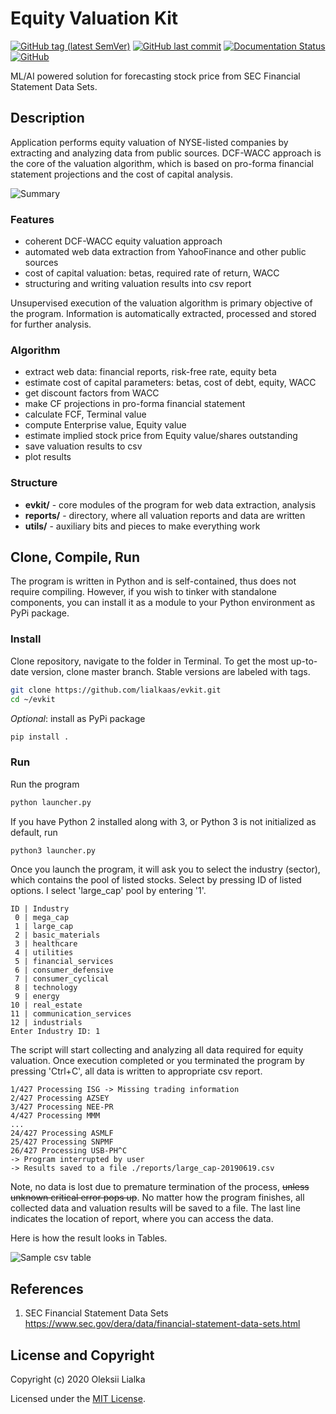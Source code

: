 # Equity Valuation Kit

[![GitHub tag (latest SemVer)](https://img.shields.io/github/tag/lialkaas/evkit.svg)](CHANGELOG.md)
[![GitHub last commit](https://img.shields.io/github/last-commit/lialkaas/evkit.svg)](CHANGELOG.md)
[![Documentation Status](https://readthedocs.org/projects/evkit/badge/?version=latest)](https://evkit.readthedocs.io/en/latest/?badge=latest)
[![GitHub](https://img.shields.io/github/license/lialkaas/evkit.svg)](LICENSE.md)

ML/AI powered solution for forecasting stock price from SEC Financial Statement Data Sets.

## Description

Application performs equity valuation of NYSE-listed companies by extracting and analyzing data from public sources. DCF-WACC approach is the core of the valuation algorithm, which is based on pro-forma financial statement projections and the cost of capital analysis.

![Summary](media/graphs_dcf_wacc.png)

### Features

- coherent DCF-WACC equity valuation approach
- automated web data extraction from YahooFinance and other public sources
- cost of capital valuation: betas, required rate of return, WACC
- structuring and writing valuation results into csv report

Unsupervised execution of the valuation algorithm is primary objective of the program. Information is automatically extracted, processed and stored for further analysis.

### Algorithm

- extract web data: financial reports, risk-free rate, equity beta
- estimate cost of capital parameters: betas, cost of debt, equity, WACC
- get discount factors from WACC
- make CF projections in pro-forma financial statement
- calculate FCF, Terminal value
- compute Enterprise value, Equity value
- estimate implied stock price from Equity value/shares outstanding
- save valuation results to csv
- plot results

### Structure

- __evkit/__ - core modules of the program for web data extraction, analysis
- __reports/__ - directory, where all valuation reports and data are written
- __utils/__ - auxiliary bits and pieces to make everything work

## Clone, Compile, Run

The program is written in Python and is self-contained, thus does not require compiling. However, if you wish to tinker with standalone components, you can install it as a module to your Python environment as PyPi package.

### Install

Clone repository, navigate to the folder in Terminal. To get the most up-to-date version, clone master branch. Stable versions are labeled with tags.

```bash
git clone https://github.com/lialkaas/evkit.git
cd ~/evkit
```

_Optional_: install as PyPi package

```bash
pip install .
```

### Run

Run the program

```bash
python launcher.py
```

If you have Python 2 installed along with 3, or Python 3 is not initialized as default, run

```bash
python3 launcher.py
```

Once you launch the program, it will ask you to select the industry (sector), which contains the pool of listed stocks. Select by pressing ID of listed options. I select 'large_cap' pool by entering '1'.

```plain
ID | Industry
 0 | mega_cap
 1 | large_cap
 2 | basic_materials
 3 | healthcare
 4 | utilities
 5 | financial_services
 6 | consumer_defensive
 7 | consumer_cyclical
 8 | technology
 9 | energy
10 | real_estate
11 | communication_services
12 | industrials
Enter Industry ID: 1
```

The script will start collecting and analyzing all data required for equity valuation. Once execution completed or you terminated the program by pressing 'Ctrl+C', all data is written to appropriate csv report.

```text
1/427 Processing ISG -> Missing trading information
2/427 Processing AZSEY
3/427 Processing NEE-PR
4/427 Processing MMM
...
24/427 Processing ASMLF
25/427 Processing SNPMF
26/427 Processing USB-PH^C
-> Program interrupted by user
-> Results saved to a file ./reports/large_cap-20190619.csv
```

Note, no data is lost due to premature termination of the process, ~~unless unknown critical error pops up~~. No matter how the program finishes, all collected data and valuation results will be saved to a file. The last line indicates the location of report, where you can access the data.

Here is how the result looks in Tables.

![Sample csv table](media/report_csv.png)

## References

1. SEC Financial Statement Data Sets <https://www.sec.gov/dera/data/financial-statement-data-sets.html>

## License and Copyright

Copyright (c) 2020 Oleksii Lialka

Licensed under the [MIT License](LICENSE.md).

